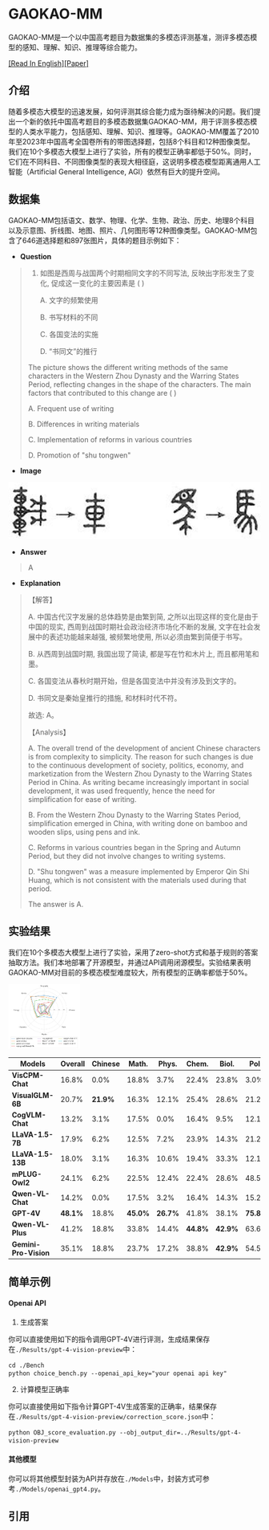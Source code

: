 # GAOKAO-MM

GAOKAO-MM是一个以中国高考题目为数据集的多模态评测基准，测评多模态模型的感知、理解、知识、推理等综合能力。

[[Read In English]](./README_EN.md)[[Paper]](https://arxiv.org/abs/2402.15745)

## 介绍

随着多模态大模型的迅速发展，如何评测其综合能力成为亟待解决的问题。我们提出一个新的依托中国高考题目的多模态数据集GAOKAO-MM，用于评测多模态模型的人类水平能力，包括感知、理解、知识、推理等。GAOKAO-MM覆盖了2010年至2023年中国高考全国卷所有的带图选择题，包括8个科目和12种图像类型。我们在10个多模态大模型上进行了实验，所有的模型正确率都低于50%。同时，它们在不同科目、不同图像类型的表现大相径庭，这说明多模态模型距离通用人工智能（Artificial General Intelligence, AGI）依然有巨大的提升空间。

## 数据集

GAOKAO-MM包括语文、数学、物理、化学、生物、政治、历史、地理8个科目以及示意图、折线图、地图、照片、几何图形等12种图像类型。GAOKAO-MM包含了646道选择题和897张图片，具体的题目示例如下：

- **Question**

> 1. 如图是西周与战国两个时期相同文字的不同写法, 反映出字形发生了变化, 促成这一变化的主要因素是 ( )
>
>    A. 文字的频繁使用	
>
>    B. 书写材料的不同	
>
>    C. 各国变法的实施	
>
>    D. “书同文”的推行
>
> 
>
> The picture shows the different writing methods of the same characters in the Western Zhou Dynasty and the Warring States Period, reflecting changes in the shape of the characters. The main factors that contributed to this change are ( )
>
> A. Frequent use of writing	 						
>
> B. Differences in writing materials 	
>
> C. Implementation of reforms in various countries 		  
>
> D. Promotion of "shu tongwen"
>
> 

* **Image**

![2010-2023_History_MCQs_14_0](./Images/2010-2023_History_MCQs_14_0.png)

* **Answer**

> A

* **Explanation**

> 【解答】
>
> A. 中国古代汉字发展的总体趋势是由繁到简, 之所以出现这样的变化是由于中国的现实, 西周到战国时期社会政治经济市场化不断的发展, 文字在社会发展中的表述功能越来越强, 被频繁地使用, 所以必须由繁到简便于书写。
>
> B. 从西周到战国时期, 我国出现了简读, 都是写在竹和木片上, 而且都用笔和墨。
>
> C. 各国变法从春秋时期开始，但是各国变法中并没有涉及到文字的。
>
> D. 书同文是秦始皇推行的措施, 和材料时代不符。
>
> 故选: A。
>
> 【Analysis】
>
> A. The overall trend of the development of ancient Chinese characters is from complexity to simplicity. The reason for such changes is due to the continuous development of society, politics, economy, and marketization from the Western Zhou Dynasty to the Warring States Period in China. As writing became increasingly important in social development, it was used frequently, hence the need for simplification for ease of writing. 
>
> B. From the Western Zhou Dynasty to the Warring States Period, simplification emerged in China, with writing done on bamboo and wooden slips, using pens and ink. 
>
> C. Reforms in various countries began in the Spring and Autumn Period, but they did not involve changes to writing systems. 
>
> D. "Shu tongwen" was a measure implemented by Emperor Qin Shi Huang, which is not consistent with the materials used during that period.
>
> The answer is A.

## 实验结果

我们在10个多模态大模型上进行了实验，采用了zero-shot方式和基于规则的答案抽取方法。我们本地部署了开源模型，并通过API调用闭源模型。实验结果表明GAOKAO-MM对目前的多模态模型难度较大，所有模型的正确率都低于50%。

<img src="./Images/radar_map.png" style="zoom:14%;" />



| **Models**            | **Overall** | **Chinese** | **Math.** | **Phys.** | **Chem.** | **Biol.** | **Poli.** | **Hist.** | **Geog.** |
| --------------------- | ----------- | ----------- | --------- | --------- | --------- | --------- | --------- | --------- | --------- |
| **VisCPM-Chat**       | 16.8%       | 0.0%        | 18.8%     | 3.7%      | 22.4%     | 23.8%     | 3.0%      | 32.4%     | 24.9%     |
| **VisualGLM-6B**      | 20.7%       | **21.9%**   | 16.3%     | 12.1%     | 25.4%     | 28.6%     | 21.2%     | 38.2%     | 24.0%     |
| **CogVLM-Chat**       | 13.2%       | 3.1%        | 17.5%     | 0.0%      | 16.4%     | 9.5%      | 12.1%     | 20.6%     | 21.3%     |
| **LLaVA-1.5-7B**      | 17.9%       | 6.2%        | 12.5%     | 7.2%      | 23.9%     | 14.3%     | 21.2%     | 32.4%     | 24.9%     |
| **LLaVA-1.5-13B**     | 18.0%       | 3.1%        | 16.3%     | 10.6%     | 19.4%     | 33.3%     | 12.1%     | 23.5%     | 23.5%     |
| **mPLUG-Owl2**        | 24.1%       | 6.2%        | 22.5%     | 12.4%     | 22.4%     | 28.6%     | 48.5%     | 32.4%     | 30.3%     |
| **Qwen-VL-Chat**      | 14.2%       | 0.0%        | 17.5%     | 3.2%      | 16.4%     | 14.3%     | 15.2%     | 26.5%     | 19.9%     |
| **GPT-4V**            | **48.1%**   | 18.8%       | **45.0%** | **26.7%** | 41.8%     | 38.1%     | **75.8%** | 79.4%     | **62.0%** |
| **Qwen-VL-Plus**      | 41.2%       | 18.8%       | 33.8%     | 14.4%     | **44.8%** | **42.9%** | 63.6%     | **82.4%** | 55.7%     |
| **Gemini-Pro-Vision** | 35.1%       | 18.8%       | 23.7%     | 17.2%     | 38.8%     | **42.9%** | 54.5%     | 55.9%     | 46.6%     |

## 简单示例

#### Openai API

1. 生成答案

你可以直接使用如下的指令调用GPT-4V进行评测，生成结果保存在`./Results/gpt-4-vision-preview`中：

```
cd ./Bench
python choice_bench.py --openai_api_key="your openai api key"
```

2. 计算模型正确率

你可以直接使用如下指令计算GPT-4V生成答案的正确率，结果保存在`./Results/gpt-4-vision-preview/correction_score.json`中：

```
python OBJ_score_evaluation.py --obj_output_dir=../Results/gpt-4-vision-preview
```

#### 其他模型

你可以将其他模型封装为API并存放在`./Models`中，封装方式可参考`./Models/openai_gpt4.py`。

## 引用
